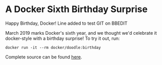 A Docker Sixth Birthday Surprise
================================

Happy Birthday, Docker!
Line added to test GIT on BBEDIT

March 2019 marks Docker's sixth year, and we thought we'd celebrate it docker-style with a birthday surprise!
To try it out, run:

`docker run -it --rm docker/doodle:birthday`

Complete source can be found [here](https://github.com/docker/doodle).
